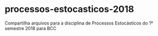 # processos-estocasticos-2018
Compartilha arquivos para a disciplina de Processos Estocásticos do 1º semestre 2018 para BCC
